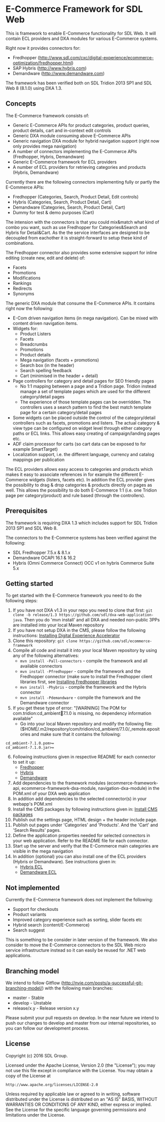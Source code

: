 E-Commerce Framework for SDL Web
====================================

This is framework to enable E-Commerce functionality for SDL Web.
It will contain ECL providers and DXA modules for various E-Commerce systems.

Right now it provides connectors for:

* Fredhopper (http://www.sdl.com/cxc/digital-experience/ecommerce-optimization/fredhopper.html)
* SAP Hybris (http://www.hybris.com)
* Demandware (http://www.demandware.com)

The framework has been verified both on SDL Tridion 2013 SP1 and SDL Web 8 (8.1.0) using DXA 1.3.

Concepts
---------

The E-Commerce framework consists of:

* Generic E-Commerce APIs for product categories, product queries, product details, cart and in-context edit controls
* Generic DXA module consuming above E-Commerce APIs
* Generic navigation DXA module for hybrid navigation support (right now only provides mega navigation)
* A number of connectors implementing the E-Commerce APIs (Fredhopper, Hybris, Demandware)
* Generic E-Commerce framework for ECL providers
* A number of ECL providers for retrieving categories and products (Hybris, Demandware)

Currently there are the following connectors implementing fully or partly the E-Commerce APIs:

* Fredhopper (Categories, Search, Product Detail, Edit controls)
* Hybris (Categories, Search, Product Detail, Cart)
* Demandware (Categories, Search, Product Detail, Cart)
* Dummy for test & demo purposes (Cart)

The intension with the connectors is that you could mix&match what kind of combo you want, such as use Fredhopper for Categories&Search and Hybris for Detail&Cart.
As the the service interfaces are designed to be decoupled from eachother it is straight-forward to setup these kind of combinations.

The Fredhopper connector also provides some extensive support for inline editing (create new, edit and delete) of:

* Facets
* Promotions
* Modifications
* Rankings 
* Redirects
* Synonyms

The generic DXA module that consume the E-Commerce APIs. It contains right now the following:

* E-Com driven navigation items (in mega navigation). Can be mixed with content driven navigation items.
* Widgets for:
    * Product Listers
    * Facets 
    * Breadcrumbs
    * Promotions
    * Product details
    * Mega navigation (facets + promotions)
    * Search box (in the header)
    * Search spelling feedback
    * Cart (minimised in the header + detail)
* Page controllers for category and detail pages for SEO friendly pages
    * No 1:1 mapping between a page and a Tridion page. Tridion instead manage a set of template pages which are used for the different category/detail pages
    * The experience of those template pages can be overridden. The controllers uses a search pattern to find the best match template page for a certain category/detail pages
* Some widgets can be placed outside the control of the category/detail controllers such as facets, promotions and listers. The actual category & view type can be configured on widget level through either category paths or ECL links. This allows easy creating of campaign/landing pages etc.
* ADF claim processor for carts (so cart data can be exposed to for example SmartTarget)
* Localization support, i.e. the different language, currency and catalog mappings per publication

The ECL providers allows easy access to categories and products which makes it easy to associate references in for example the different E-Commerce widgets (listers, facets etc). 
In addition the ECL provider gives the possibility to drag & drop categories & products directly on pages as well. This allows the possibility to do both E-Commerce 1:1 (i.e. one Tridion page per category/product) and rule based (through the controllers).

Prerequisites
----------------

The framework is requiring DXA 1.3 which includes support for SDL Tridion 2013 SP1 and SDL Web 8.

The connectors to the E-Commerce systems has been verified against the following:

* SDL Fredhopper 7.5.x & 8.1.x
* Demandware OCAPI 16.1 & 16.2
* Hybris (Omni Commerce Connect) OCC v1 on hybris Commerce Suite 5.x


Getting started
-----------------

To get started with the E-Commerce framework you need to do the following steps:

1. If you have not DXA v1.3 in your repo you need to clone that first: `git clone -b release/1.3 https://github.com/sdl/dxa-web-application-java`. Then you do 'mvn install' and all DXA and needed non-public 3PPs are installed into your local Maven repository
2. If you have not setup DXA in the CMS, please follow the following instructions: [Installing Digital Experience Accelerator](http://docs.sdl.com/LiveContent/content/en-US/SDL%20DXA-v3/GUID-8E88E5AF-4552-40F0-8DB2-FBDBDBA41A11) 
3. Clone this repository: `git clone https://github.com/sdl/ecommerce-framework`
4. Compile all code and install it into your local Maven repository by using any of the following alternatives: 
    * `mvn install -Pall-connectors` - compile the framework and all available connectors
    * `mvn install -Pfredhopper` - compile the framework and the Fredhopper connector (make sure to install the Fredhopper client libraries first, see [Installing Fredhopper libraries](./connectors/fredhopper-dxa-ecommerce-connector/lib/README.md)
    * `mvn install -Phybris` - compile the framework and the Hybris connector
    * `mvn install -Pdemandware` - compile the framework and the Demandware connector 
5. If you get these type of error: "[WARNING] The POM for com.tridion:cd_ambient:jar:7.1.0 is missing, no dependency information available"
    * Go into your local Maven repository and modify the following file: ($HOME/.m2/repository/com/tridion/cd_ambient/7.1.0/_remote.epositories and make sure that it contains the following:
    
```
cd_ambient-7.1.0.pom>=
cd_ambient-7.1.0.jar>=
```
                                  
6. Following instructions given in respective README for each connector to set it up:
    * [Fredhopper](./connectors/fredhopper-dxa-ecommerce-connector/README.md)
    * [Hybris](./connectors/hybris-dxa-ecommerce-connector/README.md)
    * [Demandware](./connectors/demandware-dxa-ecommerce-connector/README.md)
7. Add dependencies to the framework modules (ecommerce-framework-api, ecommerce-framework-dxa-module, navigation-dxa-module) in the POM.xml of your DXA web application
8. In addition add dependencies to the selected connector(s) in your webapp's POM.xml
9. Install the CMS packages by following instructions given in: [Install CMS packages](./cms/README.md) 
10. Publish out the settings page, HTML design + the header include page. 
11. Publish out pages under 'Categories' and 'Products'. And the 'Cart' and 'Search Results' pages.
12. Define the application properties needed for selected connectors in your web application. Refer to the README file for each connector.
13. Start up the server and verify that the E-Commerce main categories are visible in the mega navigation
14. In addition (optional) you can also install one of the ECL providers (Hybris or Demandware). See instructions given in:
    * [Hybris ECL](./ecl/hybris-ecl-provider/README.md)
    * [Demandware ECL](./ecl/demandware-ecl-provider/README.md) 


Not implemented
-----------------

Currently the E-Commerce framework does not implement the following:

* Support for checkouts
* Product variants
* Improved category experience such as sorting, slider facets etc
* Hybrid search (content/E-Commerce)
* Search suggest

This is something to be consider in later version of the framework.  We also consider to move the E-Commerce connectors to the
SDL Web micro service infrastructure instead so it can easily be reused for .NET web applications.

Branching model
----------------

We intend to follow Gitflow (http://nvie.com/posts/a-successful-git-branching-model/) with the following main branches:

 - master - Stable 
 - develop - Unstable
 - release/x.y - Release version x.y

Please submit your pull requests on develop. In the near future we intend to push our changes to develop and master from our internal repositories, so you can follow our development process.


License
---------
Copyright (c) 2016 SDL Group.

Licensed under the Apache License, Version 2.0 (the "License");
you may not use this file except in compliance with the License.
You may obtain a copy of the License at

	http://www.apache.org/licenses/LICENSE-2.0

Unless required by applicable law or agreed to in writing, software distributed under the License is distributed on an "AS IS" BASIS, WITHOUT WARRANTIES OR CONDITIONS OF ANY KIND, either express or implied.
See the License for the specific language governing permissions and limitations under the License.





